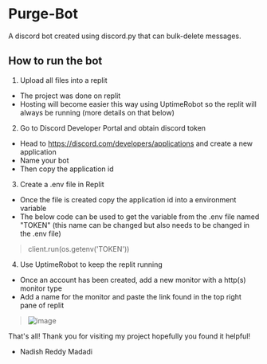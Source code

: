 # Purge-Bot
A discord bot created using discord.py that can bulk-delete messages.

## How to run the bot
1. Upload all files into a replit
- The project was done on replit
- Hosting will become easier this way using UptimeRobot so the replit will always be running (more details on that below)
2. Go to Discord Developer Portal and obtain discord token
- Head to https://discord.com/developers/applications and create a new application
- Name your bot
- Then copy the application id
3. Create a .env file in Replit
- Once the file is created copy the application id into a environment variable
- The below code can be used to get the variable from the .env file named "TOKEN" (this name can be changed but also needs to be changed in the .env file)
> client.run(os.getenv('TOKEN'))
4. Use UptimeRobot to keep the replit running
- Once an account has been created, add a new monitor with a http(s) monitor type
- Add a name for the monitor and paste the link found in the top right pane of replit
> ![image](https://user-images.githubusercontent.com/75193860/131389713-9a699142-2c3a-4bfc-b127-576f65c32e97.png)

That's all! Thank you for visiting my project hopefully you found it helpful!

- Nadish Reddy Madadi
